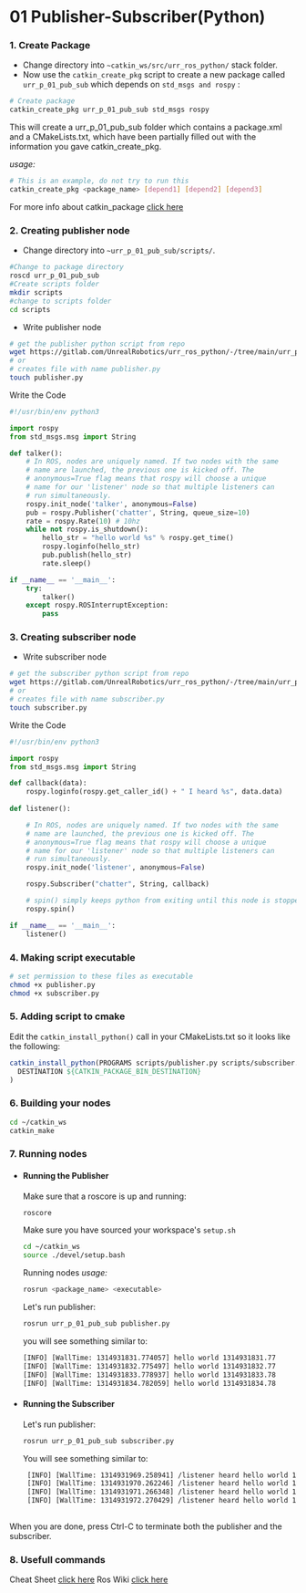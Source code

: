 # 01 Publisher-Subscriber(Python)
### 1. Create Package
- Change directory into `~catkin_ws/src/urr_ros_python/` stack folder.
- Now use the `catkin_create_pkg` script to create a new package called `urr_p_01_pub_sub` which depends on `std_msgs and rospy` :
```bash
# Create package
catkin_create_pkg urr_p_01_pub_sub std_msgs rospy
```
This will create a urr_p_01_pub_sub folder which contains a package.xml and a CMakeLists.txt, which have been partially filled out with the information you gave catkin_create_pkg.

*usage:*
```bash
# This is an example, do not try to run this
catkin_create_pkg <package_name> [depend1] [depend2] [depend3]
```
For more info about catkin_package [click here](http://wiki.ros.org/ROS/Tutorials/CreatingPackage)

### 2. Creating publisher node
- Change directory into `~urr_p_01_pub_sub/scripts/`.
```bash
#Change to package directory
roscd urr_p_01_pub_sub
#Create scripts folder
mkdir scripts
#change to scripts folder
cd scripts
```
- Write publisher node
```bash
# get the publisher python script from repo
wget https://gitlab.com/UnrealRobotics/urr_ros_python/-/tree/main/urr_p_01_pub_sub/scripts/publisher.py
# or
# creates file with name publisher.py
touch publisher.py
```
Write the Code
```python
#!/usr/bin/env python3

import rospy
from std_msgs.msg import String

def talker():
    # In ROS, nodes are uniquely named. If two nodes with the same
    # name are launched, the previous one is kicked off. The
    # anonymous=True flag means that rospy will choose a unique
    # name for our 'listener' node so that multiple listeners can
    # run simultaneously.
    rospy.init_node('talker', anonymous=False)
    pub = rospy.Publisher('chatter', String, queue_size=10)
    rate = rospy.Rate(10) # 10hz
    while not rospy.is_shutdown():
        hello_str = "hello world %s" % rospy.get_time()
        rospy.loginfo(hello_str)
        pub.publish(hello_str)
        rate.sleep()

if __name__ == '__main__':
    try:
        talker()
    except rospy.ROSInterruptException:
        pass
```
### 3. Creating subscriber node
- Write subscriber node
```bash
# get the subscriber python script from repo
wget https://gitlab.com/UnrealRobotics/urr_ros_python/-/tree/main/urr_p_01_pub_sub/scripts/subscriber.py
# or
# creates file with name subscriber.py
touch subscriber.py
```
Write the Code
```python
#!/usr/bin/env python3

import rospy
from std_msgs.msg import String

def callback(data):
    rospy.loginfo(rospy.get_caller_id() + " I heard %s", data.data)
    
def listener():

    # In ROS, nodes are uniquely named. If two nodes with the same
    # name are launched, the previous one is kicked off. The
    # anonymous=True flag means that rospy will choose a unique
    # name for our 'listener' node so that multiple listeners can
    # run simultaneously.
    rospy.init_node('listener', anonymous=False)

    rospy.Subscriber("chatter", String, callback)

    # spin() simply keeps python from exiting until this node is stopped
    rospy.spin()

if __name__ == '__main__':
    listener()
```
### 4. Making script executable
```bash
# set permission to these files as executable 
chmod +x publisher.py
chmod +x subscriber.py
```
### 5. Adding script to cmake
Edit the `catkin_install_python()` call in your CMakeLists.txt so it looks like the following:
```cmake
catkin_install_python(PROGRAMS scripts/publisher.py scripts/subscriber.py
  DESTINATION ${CATKIN_PACKAGE_BIN_DESTINATION}
)
```
### 6. Building your nodes
```bash
cd ~/catkin_ws
catkin_make
```
### 7. Running nodes
- ####  Running the Publisher
    Make sure that a roscore is up and running:
   ```bash
   roscore
   ```
    Make sure you have sourced your workspace's `setup.sh`

    ```bash
    cd ~/catkin_ws
    source ./devel/setup.bash
    ```
    Running nodes
    *usage:*
    ```bash
    rosrun <package_name> <executable>
    ```
    Let's run publisher:
    
    ```bash
    rosrun urr_p_01_pub_sub publisher.py
    ```
    you will see something similar to:
    ```bash
    [INFO] [WallTime: 1314931831.774057] hello world 1314931831.77
    [INFO] [WallTime: 1314931832.775497] hello world 1314931832.77
    [INFO] [WallTime: 1314931833.778937] hello world 1314931833.78
    [INFO] [WallTime: 1314931834.782059] hello world 1314931834.78
    
    ```
   
- ####  Running the Subscriber
    Let's run publisher:
   ```bash
   rosrun urr_p_01_pub_sub subscriber.py
   ```
    You will see something similar to:
   ```bash
    [INFO] [WallTime: 1314931969.258941] /listener heard hello world 1314931969.26
    [INFO] [WallTime: 1314931970.262246] /listener heard hello world 1314931970.26
    [INFO] [WallTime: 1314931971.266348] /listener heard hello world 1314931971.26
    [INFO] [WallTime: 1314931972.270429] /listener heard hello world 1314931972.27
    
   ```

When you are done, press Ctrl-C to terminate both the publisher and the subscriber.


### 8. Usefull commands
Cheat Sheet [click here](http://wiki.ros.org/ROS/Tutorials/CreatingPackage)
Ros Wiki [click here](http://wiki.ros.org/ROS/CommandLineTools)